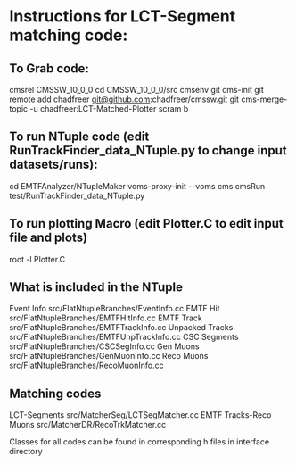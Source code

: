# Instructions for LCT-Segment matching code:

## To Grab code:

cmsrel CMSSW_10_0_0
cd CMSSW_10_0_0/src
cmsenv
git cms-init
git remote add chadfreer git@github.com:chadfreer/cmssw.git
git cms-merge-topic -u chadfreer:LCT-Matched-Plotter
scram b

## To run NTuple code (edit RunTrackFinder_data_NTuple.py to change input datasets/runs):

cd EMTFAnalyzer/NTupleMaker
voms-proxy-init --voms cms
cmsRun test/RunTrackFinder_data_NTuple.py

## To run plotting Macro (edit Plotter.C to edit input file and plots)

root -l Plotter.C

## What is included in the NTuple

Event Info              src/FlatNtupleBranches/EventInfo.cc
EMTF Hit                src/FlatNtupleBranches/EMTFHitInfo.cc
EMTF Track              src/FlatNtupleBranches/EMTFTrackInfo.cc
Unpacked Tracks         src/FlatNtupleBranches/EMTFUnpTrackInfo.cc
CSC Segments            src/FlatNtupleBranches/CSCSegInfo.cc
Gen Muons               src/FlatNtupleBranches/GenMuonInfo.cc
Reco Muons              src/FlatNtupleBranches/RecoMuonInfo.cc

## Matching codes

LCT-Segments            src/MatcherSeg/LCTSegMatcher.cc
EMTF Tracks-Reco Muons  src/MatcherDR/RecoTrkMatcher.cc

Classes for all codes can be found in corresponding h files in interface directory
